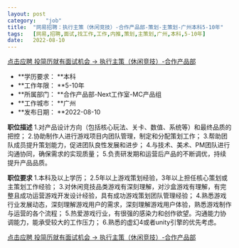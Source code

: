 ```yaml
---
layout:	post
category:	"job"
title:	"网易招聘：执行主策（休闲竞技）-合作产品部-策划-主策划-广州本科5-10年"
tags:	[网易,招聘,面试,找工作,工作,内推,策划,主策划,广州,本科,5-10年]
date:	2022-08-10
---
```


[点击应聘 投简历就有面试机会 -> 执行主策（休闲竞技）-合作产品部](http://mobile.bole.netease.com/bole/boleDetail?id=30612&employeeId=346f03c3cda5f04c&key=all)



- **学历要求： **本科
- **工作年限： **5-10年
- **所属部门： **合作产品部-Next工作室-MC产品组
- **工作城市： **广州
- **发布日期： **2022-08-10



**职位描述**
1.对产品设计方向（包括核心玩法、关卡、数值、系统等）和最终品质的把控；
2.协助制作人进行游戏项目内团队管理，制定和分配策划工作；
3.帮助团队成员提升策划能力，促进团队良性发展和进步；
4.与技术、美术、PM团队进行沟通协同，确保需求的实现质量；
5.负责研发期和运营后产品的不断调优，持续提升产品品质。



**职位要求**
1.本科及以上学历；
2.5年以上游戏策划经验，3年以上担任核心策划或主策划工作经验；
3.对休闲竞技品类游戏有深刻理解，对沙盒游戏有理解，有完整且成功运营游戏开发设计经验，具有成功游戏策划团队管理经验；
4.熟悉游戏行业发展动态，深刻理解游戏用户的需求，深刻理解游戏用户体验，熟悉游戏制作与运营的各个流程；
5.热爱游戏行业，有很强的感染力和创作欲望。沟通能力协调能力，能承受较大的工作压力；
6.熟悉的虚幻4或者unity引擎的优先考虑。



[点击应聘 投简历就有面试机会 -> 执行主策（休闲竞技）-合作产品部](http://mobile.bole.netease.com/bole/boleDetail?id=30612&employeeId=346f03c3cda5f04c&key=all)